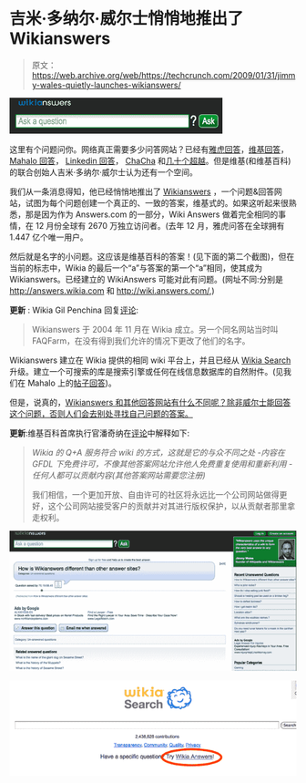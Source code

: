 # 吉米·多纳尔·威尔士悄悄地推出了 Wikianswers

> 原文：<https://web.archive.org/web/https://techcrunch.com/2009/01/31/jimmy-wales-quietly-launches-wikianswers/>

![](img/c0e326a7b7a5834fc6d4180dc91a2363.png)

这里有个问题问你。网络真正需要多少问答网站？已经有[雅虎回答](https://web.archive.org/web/20230406204923/http://answers.yahoo.com/)，[维基回答](https://web.archive.org/web/20230406204923/http://wiki.answers.com/)， [Mahalo 回答](https://web.archive.org/web/20230406204923/http://www.mahalo.com/answers/)， [Linkedin 回答](https://web.archive.org/web/20230406204923/http://www.linkedin.com/answers)， [ChaCha](https://web.archive.org/web/20230406204923/http://chacha.com/) 和[几十个超越](https://web.archive.org/web/20230406204923/http://www.readwriteweb.com/archives/question_and_answer_sites.php)。但是维基(和维基百科)的联合创始人吉米·多纳尔·威尔士认为还有一个空间。

我们从一条消息得知，他已经悄悄地推出了 [Wikianswers](https://web.archive.org/web/20230406204923/http://answers.wikia.com/) ，一个问题&回答网站，试图为每个问题创建一个真正的、一致的答案，维基式的。如果这听起来很熟悉，那是因为作为 Answers.com 的一部分，Wiki Answers 做着完全相同的事情，在 12 月份全球有 2670 万独立访问者。(去年 12 月，雅虎问答在全球拥有 1.447 亿个唯一用户。

然后就是名字的小问题。这应该是维基百科的答案！(见下面的第二个截图)，但在当前的标志中，Wikia 的最后一个“a”与答案的第一个“a”相同，使其成为 Wikianswers。已经建立的 WikiAnswers 可能对此有问题。(网址不同:分别是 http://answers.wikia.com 和 http://wiki.answers.com/,)

**更新** : Wikia Gil Penchina 回复[评论](https://web.archive.org/web/20230406204923/https://techcrunch.com/2009/01/31/jimmy-wales-quietly-launches-wikianswers/#comment-2612820):

> Wikianswers 于 2004 年 11 月在 Wikia 成立。另一个同名网站当时叫 FAQFarm，在没有得到我们允许的情况下更改了他们的名字。

Wikianswers 建立在 Wikia 提供的相同 wiki 平台上，并且已经从 [Wikia Search](https://web.archive.org/web/20230406204923/http://re.search.wikia.com/) 升级。建立一个可搜索的库是搜索引擎或任何在线信息数据库的自然附件。(见我们在 Mahalo 上的[帖子回答](https://web.archive.org/web/20230406204923/https://techcrunch.com/2008/12/15/q-what-do-you-get-when-you-add-karate-belts-to-a-qa-service-mahalo-answers/))。

但是，说真的，[Wikianswers 和其他回答网站有什么不同呢？除非威尔士能回答这个问题，否则人们会去别处寻找自己问题的答案。](https://web.archive.org/web/20230406204923/http://answers.wikia.com/wiki/How_is_Wikianswers_different_than_other_answer_sites)

**更新**:维基百科首席执行官潘奇纳在[评论](https://web.archive.org/web/20230406204923/https://techcrunch.com/2009/01/31/jimmy-wales-quietly-launches-wikianswers/#comment-2612820)中解释如下:

> *Wikia 的 Q+A 服务符合 wiki 的方式，这就是它的与众不同之处
> -内容在 GFDL 下免费许可，不像其他答案网站允许他人免费重复使用和重新利用
> -任何人都可以贡献内容(其他答案网站需要您注册)*
> 
> 我们相信，一个更加开放、自由许可的社区将永远比一个公司网站做得更好，这个公司网站接受客户的贡献并对其进行版权保护，以从贡献者那里拿走权利。

![](img/596e8f42012980d459413a6de5e6e8e8.png)

![](img/982f1fab888ba4cc1fcad930d39aa0d0.png)